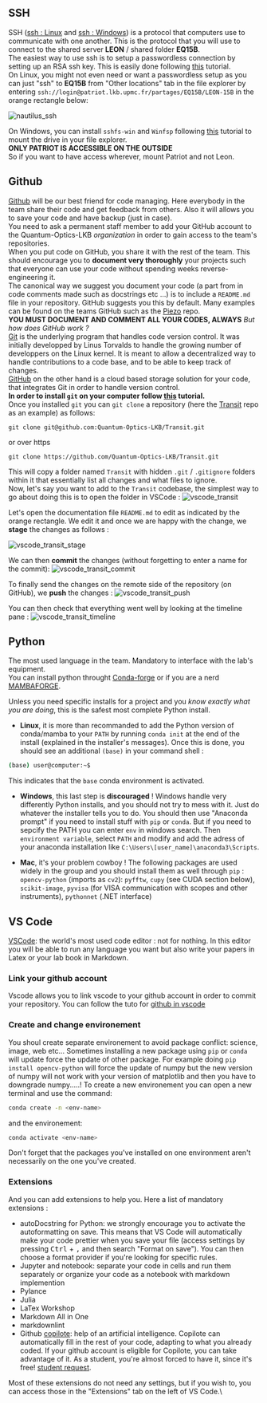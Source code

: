 ## SSH

SSH ([ssh : Linux](https://www.ssh.com/academy/ssh/command) and 
[ssh : Windows](https://www.putty.org/)) is a protocol that computers use to communicate with one another. This is the protocol that you will use to connect to the shared server **LEON**  / shared folder **EQ15B**. \
The easiest way to use ssh is to setup a passwordless connection by setting up an RSA ssh key. This is easily done following [this](https://www.ssh.com/academy/ssh/copy-id) tutorial. \
On Linux, you might not even need or want a passwordless setup as you can just "ssh" to **EQ15B** from "Other locations" tab in the file explorer by entering `ssh://login@patriot.lkb.upmc.fr/partages/EQ15B/LEON-15B` in the orange rectangle below:

![nautilus_ssh](nautilus_ssh.png)

On Windows, you can install `sshfs-win` and `Winfsp` following [this](http://makerlab.cs.hku.hk/index.php/en/mapping-network-drive-over-ssh-in-windows) tutorial to mount the drive in your file explorer.\
<alert type="warning">**ONLY PATRIOT IS ACCESSIBLE ON THE OUTSIDE**</alert>\
So if you want to have access wherever, mount Patriot and not Leon.

## Github
[Github](https://github.com/) will be our best friend for code managing. Here everybody in the team share their code and get feedback from others. Also it will allows you to save your code and have backup (just in case).\
You need to ask a permanent staff member to add your GitHub account to the Quantum-Optics-LKB *organization* in order to gain access to the team's repositories.\
When you put code on GitHub, you share it with the rest of the team. This should encourage you to **document very thoroughly** your projects such that everyone can use your code without spending weeks reverse-engineering it.\
The canonical way we suggest you document your code (a part from in code comments made such as docstrings etc ...) is to include a `README.md` file in your repository. GitHub suggests you this by default. Many examples can be found on the teams GitHub such as the [Piezo](https://github.com/Quantum-Optics-LKB/Piezo) repo.\
<alert type="warning">**YOU MUST DOCUMENT AND COMMENT ALL YOUR CODES, ALWAYS**</alert>
*But how does GitHub work ?*\
[Git](https://en.wikipedia.org/wiki/Git) is the underlying program that handles code version control. It was initially developped by Linus Torvalds to handle the growing number of developpers on the Linux kernel. It is meant to allow a decentralized way to handle contributions to a code base, and to be able to keep track of changes.\
[GitHub](https://en.wikipedia.org/wiki/GitHub) on the other hand is a cloud based storage solution for your code, that integrates Git in order to handle version control.\
**In order to install `git` on your computer follow [this](https://github.com/git-guides/install-git) tutorial.**\
Once you installed `git` you can `git clone` a repository (here the [Transit](https://github.com/Quantum-Optics-LKB/Transit) repo as an example) as follows:
```shell
git clone git@github.com:Quantum-Optics-LKB/Transit.git
```
or over https
```shell
git clone https://github.com/Quantum-Optics-LKB/Transit.git
```
This will copy a folder named `Transit` with hidden `.git` / `.gitignore` folders within it that essentially list all changes and what files to ignore. \
Now, let's say you want to add to the `Transit` codebase, the simplest way to go about doing this is to open the folder in VSCode :
![vscode_transit](vscode_transit.png)



Let's open the documentation file `README.md` to edit as indicated by the orange rectangle. We edit it and once we are happy with the change, we **stage** the changes as follows :

![vscode_transit_stage](vscode_transit_stage.png)

We can then **commit** the changes (without forgetting to enter a name for the commit):
![vscode_transit_commit](vscode_transit_commit.png)

To finally send the changes on the remote side of the repository (on GitHub), we **push** the changes :
![vscode_transit_push](vscode_transit_push.png)

You can then check that everything went well by looking at the timeline pane :
![vscode_transit_timeline](vscode_transit_timeline.png)

## Python

The most used language in the team. Mandatory to interface with the lab's equipment. \
You can install python throught [Conda-forge](https://conda-forge.org/) or if you are a nerd [MAMBAFORGE](https://mamba.readthedocs.io/en/latest/installation/mamba-installation.html).

Unless you need specific installs for a project and you *know exactly what you are doing*, this is the safest most complete Python install. 

- **Linux**, it is more than recommanded to add the Python version of conda/mamba to your `PATH` by running `conda init` at the end of the install (explained in the installer's messages). Once this is done, you should see an additional `(base)` in your command shell :
```bash
(base) user@computer:~$
```
This indicates that the `base` conda environment is activated.

- **Windows**, this last step is **discouraged** ! Windows handle very differently Python installs, and you should not try to mess with it. Just do whatever the installer tells you to do.
You should then use "Anaconda prompt" if you need to install stuff with `pip` or `conda`.
But if you need to sepcify the PATH you can enter `env` in windows search. Then `environment variable`, select `PATH` and modify and add the adress of your anaconda installation like `C:\Users\[user_name]\anaconda3\Scripts`.
    
- **Mac**, it's your problem cowboy !
The following packages are used widely in the group and you should install them as well through `pip` : `opencv-python` (imports as `cv2`): `pyfftw`, `cupy` (see CUDA section below), `scikit-image`, `pyvisa` (for VISA communication with scopes and other instruments), `pythonnet` (.NET interface)


## VS Code

[VSCode](https://code.visualstudio.com/): the world's most used code editor : not for nothing. In this editor you will be able to run any language you want but also write your papers in Latex or your lab book in Markdown. 

### Link your github account

Vscode allows you to link vscode to your github account in order to commit your repository. You can follow the tuto for [github in vscode](https://code.visualstudio.com/docs/sourcecontrol/github)

### Create and change environement

You shoul create separate environement to avoid package conflict: science, image, web etc... Sometimes installing a new package using `pip` or `conda` will update force the update of other package. For example doing `pip install opencv-python` will force the update of numpy but the new version of numpy will not work with your version of matplotlib and then you have to downgrade numpy.....!
To create a new environement you can open a new terminal and use the command:
```bash
conda create -n <env-name>
```
and the environement:
```bash
conda activate <env-name>
```
Don't forget that the packages you've installed on one environment aren't necessarily on the one you've created. 


### Extensions

And you can add extensions to help you. Here a list of mandatory extensions :

- autoDocstring for Python: we strongly encourage you to activate the autoformatting on save. This means that VS Code will automatically make your code prettier when you save your file (access settings  by pressing <kbd>Ctrl</kbd> + <kbd>,</kbd> and then search "Format on save"). You can then choose a format provider if you're looking for specific rules.
- Jupyter and notebook: separate your code in cells and run them separately or organize your code as a notebook with markdown implemention
- Pylance
- Julia
- LaTex Workshop
- Markdown All in One
- markdownlint
- Github [copilote](https://github.com/features/copilot): help of an artificial intelligence. Copilote can automatically fill in the rest of your code, adapting to what you already coded. If your github account is eligible for Copilote, you can take advantage of it. As a student, you're almost forced to have it, since it's free! [student request](https://docs.github.com/en/education/explore-the-benefits-of-teaching-and-learning-with-github-education/github-education-for-students/apply-to-github-education-as-a-student).


Most of these extensions do not need any settings, but if you wish to, you can access those in the "Extensions" tab on the left of VS Code.\